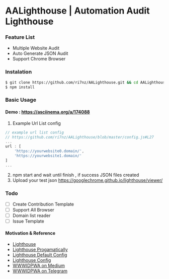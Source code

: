 # AALighthouse | Automation Audit Lighthouse
### Feature List 
- Multiple Website Audit
- Auto Generate JSON Audit
- Support Chrome Browser
### Instalation
```sh
$ git clone https://github.com/ri7nz/AALighthouse.git && cd AALighthouse
$ npm install
```
### Basic Usage 
#### Demo : https://asciinema.org/a/174088
1. Example Url List config
```js
// example url list config
// https://github.com/ri7nz/AALighthouse/blob/master/config.js#L27 
...
url : [
    'https://yourwebsite0.domain/',
    'https://yourwebsite1.domain/'
]
...
```
   
2. npm start and wait until finish , if success JSON files created
3. Upload your test json https://googlechrome.github.io/lighthouse/viewer/

### Todo 
- [ ] Create Contribution Template   
- [ ] Support All Browser   
- [ ] Domain list reader   
- [ ] Issue Template

#### Motivation & Reference
- [Lighthouse](https://github.com/GoogleChrome/lighthouse)
- [Lighthouse Progamatically](https://github.com/GoogleChrome/lighthouse/tree/master/docs)
- [Lighthouse Default Config](https://github.com/GoogleChrome/lighthouse/blob/master/lighthouse-core/config/default.js#L31)
- [Lighthouse Config](https://github.com/GoogleChrome/lighthouse/blob/master/docs/configuration.md)
- [WWWIDPWA on Medium](https://medium.com/wwwid)
- [WWWIDPWA on Telegram](https://web.telegram.org/#/im?p=@wwwid_pwa)
